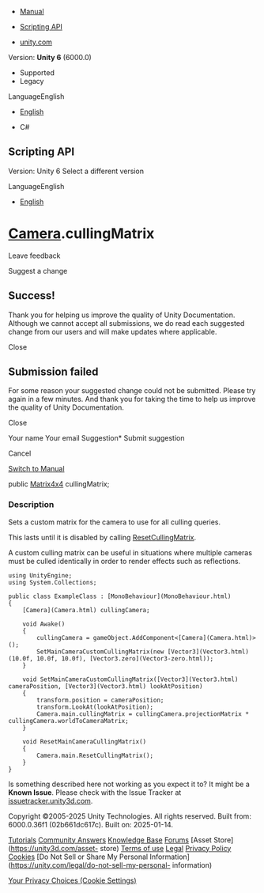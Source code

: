 [ ]()

  * [Manual](../Manual/index.html)
  * [Scripting API](../ScriptReference/index.html)

  * [unity.com](https://unity.com/)

Version: **Unity 6** (6000.0)

  * Supported
  * Legacy

LanguageEnglish

  * [English]()

  * C#

[ ](https://docs.unity3d.com)

## Scripting API

Version: Unity 6 Select a different version

LanguageEnglish

  * [English]()

#  [Camera](Camera.html).cullingMatrix

Leave feedback

Suggest a change

## Success!

Thank you for helping us improve the quality of Unity Documentation. Although
we cannot accept all submissions, we do read each suggested change from our
users and will make updates where applicable.

Close

## Submission failed

For some reason your suggested change could not be submitted. Please <a>try
again</a> in a few minutes. And thank you for taking the time to help us
improve the quality of Unity Documentation.

Close

Your name Your email Suggestion* Submit suggestion

Cancel

[Switch to Manual](../Manual/class-Camera.html "Go to Camera Component in the
Manual")

public [Matrix4x4](Matrix4x4.html) cullingMatrix;

### Description

Sets a custom matrix for the camera to use for all culling queries.

This lasts until it is disabled by calling
[ResetCullingMatrix](Camera.ResetCullingMatrix.html).  
  
A custom culling matrix can be useful in situations where multiple cameras
must be culled identically in order to render effects such as reflections.

    
    
    using UnityEngine;
    using System.Collections;  
      
    public class ExampleClass : [MonoBehaviour](MonoBehaviour.html)
    {
        [Camera](Camera.html) cullingCamera;  
      
        void Awake()
        {
            cullingCamera = gameObject.AddComponent<[Camera](Camera.html)>();
            SetMainCameraCustomCullingMatrix(new [Vector3](Vector3.html)(10.0f, 10.0f, 10.0f), [Vector3.zero](Vector3-zero.html));
        }  
      
        void SetMainCameraCustomCullingMatrix([Vector3](Vector3.html) cameraPosition, [Vector3](Vector3.html) lookAtPosition)
        {
            transform.position = cameraPosition;
            transform.LookAt(lookAtPosition);
            Camera.main.cullingMatrix = cullingCamera.projectionMatrix * cullingCamera.worldToCameraMatrix;
        }  
      
        void ResetMainCameraCullingMatrix()
        {
            Camera.main.ResetCullingMatrix();
        }
    }
    

Is something described here not working as you expect it to? It might be a
**Known Issue**. Please check with the Issue Tracker at
[issuetracker.unity3d.com](https://issuetracker.unity3d.com).

Copyright ©2005-2025 Unity Technologies. All rights reserved. Built from:
6000.0.36f1 (02b661dc617c). Built on: 2025-01-14.

[Tutorials](https://unity3d.com/learn) [Community
Answers](https://answers.unity3d.com) [Knowledge
Base](https://support.unity3d.com/hc/en-us)
[Forums](https://forum.unity3d.com) [Asset Store](https://unity3d.com/asset-
store) [Terms of use](https://docs.unity3d.com/Manual/TermsOfUse.html)
[Legal](https://unity.com/legal) [Privacy
Policy](https://unity.com/legal/privacy-policy)
[Cookies](https://unity.com/legal/cookie-policy) [Do Not Sell or Share My
Personal Information](https://unity.com/legal/do-not-sell-my-personal-
information)

[Your Privacy Choices (Cookie Settings)](javascript:void\(0\);)

